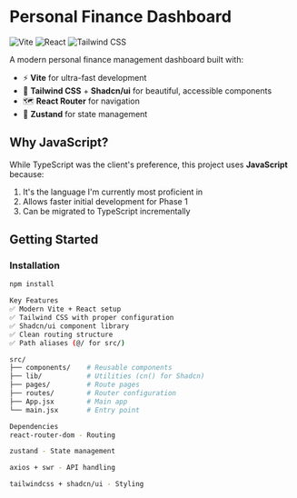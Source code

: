 # Personal Finance Dashboard

![Vite](https://img.shields.io/badge/vite-%23646CFF.svg?style=flat&logo=vite&logoColor=white)
![React](https://img.shields.io/badge/react-%2320232a.svg?style=flat&logo=react&logoColor=%2361DAFB)
![Tailwind CSS](https://img.shields.io/badge/tailwindcss-%2338B2AC.svg?style=flat&logo=tailwind-css&logoColor=white)

A modern personal finance management dashboard built with:

- ⚡ **Vite** for ultra-fast development
- 🎨 **Tailwind CSS** + **Shadcn/ui** for beautiful, accessible components
- 🗺️ **React Router** for navigation
- 🧩 **Zustand** for state management

## Why JavaScript?

While TypeScript was the client's preference, this project uses **JavaScript** because:
1. It's the language I'm currently most proficient in
2. Allows faster initial development for Phase 1
3. Can be migrated to TypeScript incrementally

## Getting Started

### Installation
```bash
npm install

Key Features
✅ Modern Vite + React setup
✅ Tailwind CSS with proper configuration
✅ Shadcn/ui component library
✅ Clean routing structure
✅ Path aliases (@/ for src/)

src/
├── components/    # Reusable components
├── lib/           # Utilities (cn() for Shadcn)
├── pages/         # Route pages
├── routes/        # Router configuration
├── App.jsx        # Main app
└── main.jsx       # Entry point

Dependencies
react-router-dom - Routing

zustand - State management

axios + swr - API handling

tailwindcss + shadcn/ui - Styling

